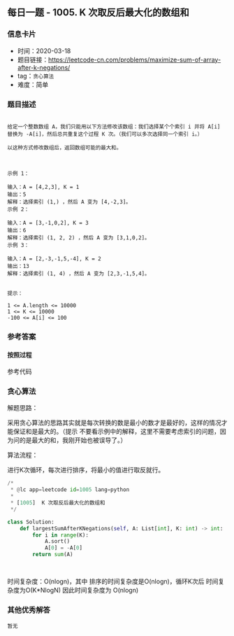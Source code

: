 ## 每日一题 - 1005. K 次取反后最大化的数组和

### 信息卡片

- 时间：2020-03-18
- 题目链接：https://leetcode-cn.com/problems/maximize-sum-of-array-after-k-negations/
- tag：`贪心算法` 
- 难度：简单

### 题目描述

```

给定一个整数数组 A，我们只能用以下方法修改该数组：我们选择某个个索引 i 并将 A[i] 替换为 -A[i]，然后总共重复这个过程 K 次。（我们可以多次选择同一个索引 i。）

以这种方式修改数组后，返回数组可能的最大和。

 

示例 1：

输入：A = [4,2,3], K = 1
输出：5
解释：选择索引 (1,) ，然后 A 变为 [4,-2,3]。
示例 2：

输入：A = [3,-1,0,2], K = 3
输出：6
解释：选择索引 (1, 2, 2) ，然后 A 变为 [3,1,0,2]。
示例 3：

输入：A = [2,-3,-1,5,-4], K = 2
输出：13
解释：选择索引 (1, 4) ，然后 A 变为 [2,3,-1,5,4]。
 

提示：

1 <= A.length <= 10000
1 <= K <= 10000
-100 <= A[i] <= 100

```

### 参考答案

#### 按照过程

参考代码

### 贪心算法

解题思路：

采用贪心算法的思路其实就是每次转换的数是最小的数才是最好的，这样的情况才能保证和是最大的。（提示 不要看示例中的解释，这里不需要考虑索引的问题，因为问的是最大的和，我刚开始也被误导了。）

算法流程：

进行K次循环，每次进行排序，将最小的值进行取反就行。


```python
/*
 * @lc app=leetcode id=1005 lang=python
 *
 * [1005]  K 次取反后最大化的数组和
 */

class Solution:
    def largestSumAfterKNegations(self, A: List[int], K: int) -> int:
        for i in range(K):
            A.sort()
            A[0] = -A[0]
        return sum(A)

        
```

时间复杂度：O(nlogn)，其中 排序的时间复杂度是O(nlogn)，循环K次后 时间复杂度为O(K*NlogN)
 因此时间复杂度为 O(nlogn)


### 其他优秀解答
```
暂无
```



